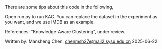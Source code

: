 There are some tips about this code in the following,

Open run.py to run KAC. You can replace the dataset in the experiment as you want, and we use IMDB as an example.

References: "Knowledge-Aware Clustering", under review.

Written by: Mansheng Chen, chenmsh27@mail2.sysu.edu.cn 2025-06-22
